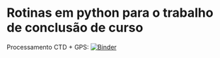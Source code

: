 # Rotinas em python para o trabalho de conclusão de curso

Processamento CTD + GPS:
[![Binder](https://mybinder.org/badge_logo.svg)](https://mybinder.org/v2/gh/ppms-oc/jp_notes_binder/main?urlpath=voila%2Frender%2Fle_ctd_Github.ipynb)
